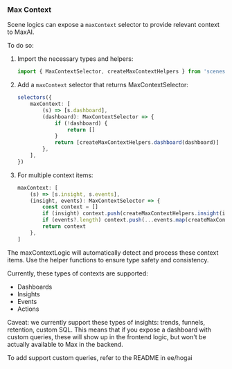 ### Max Context
Scene logics can expose a `maxContext` selector to provide relevant context to MaxAI.

To do so:

1.  Import the necessary types and helpers:

    ```typescript
    import { MaxContextSelector, createMaxContextHelpers } from 'scenes/max/maxTypes'
    ```

2.  Add a `maxContext` selector that returns MaxContextSelector:

    ```typescript
    selectors({
        maxContext: [
            (s) => [s.dashboard],
            (dashboard): MaxContextSelector => {
                if (!dashboard) {
                    return []
                }
                return [createMaxContextHelpers.dashboard(dashboard)]
            },
        ],
    })
    ```

3.  For multiple context items:
    ```typescript
    maxContext: [
        (s) => [s.insight, s.events],
        (insight, events): MaxContextSelector => {
            const context = []
            if (insight) context.push(createMaxContextHelpers.insight(insight))
            if (events?.length) context.push(...events.map(createMaxContextHelpers.event))
            return context
        },
    ]
    ```

The maxContextLogic will automatically detect and process these context items.
Use the helper functions to ensure type safety and consistency.

Currently, these types of contexts are supported:
- Dashboards
- Insights
- Events
- Actions

Caveat: we currently support these types of insights: trends, funnels, retention, custom SQL.
This means that if you expose a dashboard with custom queries, these will show up in the frontend logic,
but won't be actually available to Max in the backend.

To add support custom queries, refer to the README in ee/hogai
